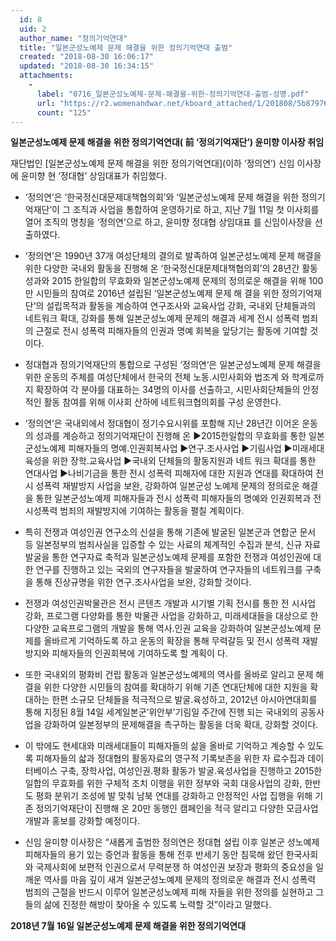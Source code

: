 ```yaml
---
  id: 8
  uid: 2
  author_name: "정의기억연대"
  title: "일본군성노예제 문제 해결을 위한 정의기억연대 출범"
  created: "2018-08-30 16:06:17"
  updated: "2018-08-30 16:34:15"
  attachments: 
    - 
      label: "0716_일본군성노예제-문제-해결을-위한-정의기억연대-출범-성명.pdf"
      url: "https://r2.womenandwar.net/kboard_attached/1/201808/5b87976990e6a6678163.pdf"
      count: "125"
---
```

**일본군성노예제 문제 해결을 위한 정의기억연대( 前 ‘정의기억재단’) 윤미향 이사장 취임**

재단법인 \[일본군성노예제 문제 해결을 위한 정의기억연대\](이하 ‘정의연’) 신임 이사장에 윤미향 현 ‘정대협’ 상임대표가 취임했다.
- ‘정의연’은 ‘한국정신대문제대책협의회’와 ‘일본군성노예제 문제 해결을 위한 정의기억재단’이 그 조직과 사업을 통합하여 운영하기로 하고, 지난 7월 11일 첫 이사회를 열어 조직의 명칭을 ‘정의연’으로 하고, 윤미향 정대협 상임대표 를 신임이사장을 선출하였다.

- ‘정의연’은 1990년 37개 여성단체의 결의로 발족하여 일본군성노예제 문제 해결을 위한 다양한 국내외 활동을 진행해 온 ‘한국정신대문제대책협의회’의 28년간 활동 성과와 2015 한일합의 무효화와 일본군성노예제 문제의 정의로운 해결을 위해 100만 시민들의 참여로 2016년 설립된 ‘일본군성노예제 문제 해 결을 위한 정의기억재단’의 설립목적과 활동을 계승하여 연구조사와 교육사업 강화, 국내외 단체들과의 네트워크 확대, 강화를 통해 일본군성노예제 문제의 해결과 세계 전시 성폭력 범죄의 근절로 전시 성폭력 피해자들의 인권과 명예 회복을 앞당기는 활동에 기여할 것이다.

 - 정대협과 정의기억재단의 통합으로 구성된 ‘정의연‘은 일본군성노예제 문제 해결을 위한 운동의 주체를 여성단체에서 한국의 전체 노동.시민사회와 법조계 와 학계로까지 확장하여 각 분야를 대표하는 34명의 이사를 선출하고, 시민사회단체들의 안정적인 활동 참여를 위해 이사회 산하에 네트워크협의회를 구성 운영한다.

 - ‘정의연’은 국내외에서 정대협이 정기수요시위를 포함해 지난 28년간 이어온 운동의 성과를 계승하고 정의기억재단이 진행해 온 ▶2015한일합의 무효화를 통한 일본군성노예제 피해자들의 명예.인권회복사업 ▶연구.조사사업 ▶기림사업 ▶미래세대 육성을 위한 장학.교육사업 ▶국내외 단체들의 활동지원과 네트 워크 확대를 통한 연대사업 ▶나비기금을 통한 전시 성폭력 피해자에 대한 지원과 연대를 확대하여 전시 성폭력 재발방지 사업을 보완, 강화하여 일본군성 노예제 문제의 정의로운 해결을 통한 일본군성노예제 피해자들과 전시 성폭력 피해자들의 명예와 인권회복과 전시성폭력 범죄의 재발방지에 기여하는 활동을 펼칠 계획이다.

- 특히 전쟁과 여성인권 연구소의 신설을 통해 기존에 발굴된 일본군과 연합군 문서 등 일본정부의 범죄사실을 입증할 수 있는 사료의 체계적인 수집과 분석, 신규 자료 발굴을 통한 연구자료 축적과 일본군성노예제 문제를 포함한 전쟁과 여성인권에 대한 연구를 진행하고 있는 국외의 연구자들을 발굴하여 연구자들의 네트워크를 구축을 통해 진상규명을 위한 연구.조사사업을 보완, 강화할 것이다.

- 전쟁과 여성인권박물관은 전시 콘텐츠 개발과 시기별 기획 전시를 통한 전 시사업 강화, 프로그램 다양화를 통한 박물관 사업을 강화하고, 미래세대들을 대상으로 한 다양한 교육프로그램의 개발을 통해 역사.인권 교육을 강화하여 일본군성노예제 문제를 올바르게 기억하도록 하고 운동의 확장을 통해 무력갈등 및 전시 성폭력 재발방지와 피해자들의 인권회복에 기여하도록 할 계획이 다.

 - 또한 국내외의 평화비 건립 활동과 일본군성노예제의 역사를 올바로 알리고 문제 해결을 위한 다양한 시민들의 참여를 확대하기 위해 기존 연대단체에 대한 지원을 확대하는 한편 소규모 단체들을 적극적으로 발굴.육성하고, 2012년 아시아연대회를 통해 지정된 8월 14일 세계일본군‘위안부’기림일 주간에 진행 되는 국내외의 공동사업을 강화하여 일본정부의 문제해결을 촉구하는 활동을 더욱 확대, 강화할 것이다.

- 이 밖에도 현세대와 미래세대들이 피해자들의 삶을 올바로 기억하고 계승할 수 있도록 피해자들의 삷과 정대협의 활동자료의 영구적 기록보존을 위한 자 료수집과 데이터베이스 구축, 장학사업, 여성인권.평화 활동가 발굴.육성사업을 진행하고 2015한일합의 무효화를 위한 구체적 조치 이행을 위한 정부와 국회 대응사업의 강화, 한반도 평화 분위기 조성에 발 맞춰 남북 연대를 강화하고 안정적인 사업 집행을 위해 기존 정의기억재단이 진행해 온 20만 동행인 캠페인을 적극 알리고 다양한 모금사업 개발과 홍보를 강화할 예정이다.

- 신임 윤미향 이사장은 “새롭게 출범한 정의연은 정대협 설립 이후 일본군 성노예제 피해자들의 용기 있는 증언과 활동을 통해 전후 반세기 동안 침묵해 왔던 한국사회와 국제사회에 보편적 인권으로서 무력분쟁 하 여성인권 보장과 평화의 중요성을 일깨운 역사를 마음 깊이 새겨 일본군성노예제 문제의 정의로운 해결과 전시 성폭력 범죄의 근절을 반드시 이루어 일본군성노예제 피해 자들을 위한 정의를 실현하고 그들의 삶에 진정한 해방이 찾아올 수 있도록 노력할 것”이라고 말했다.

**2018년 7월 16일
일본군성노예제 문제 해결을 위한 정의기억연대**